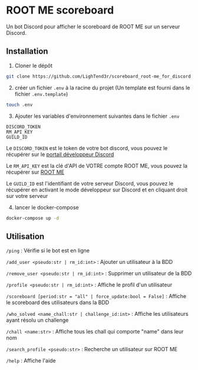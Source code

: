 # ROOT ME scoreboard

Un bot Discord pour afficher le scoreboard de ROOT ME sur un serveur Discord.

## Installation

1. Cloner le dépôt

```bash
git clone https://github.com/LighTend3r/scoreboard_root-me_for_discord.git
```

2. créer un fichier `.env` à la racine du projet (Un template est fourni dans le fichier `.env.template`)

```bash
touch .env
```

3. Ajouter les variables d'environnement suivantes dans le fichier `.env`

```env
DISCORD_TOKEN
RM_API_KEY
GUILD_ID
```

Le `DISCORD_TOKEN` est le token de votre bot discord, vous pouvez le récupérer sur le [portail développeur Discord](https://discord.com/developers/applications)

Le `RM_API_KEY` est la clé d'API de VOTRE compte ROOT ME, vous pouvez la récupérer sur [ROOT ME](https://www.root-me.org/?page=preferences)

Le `GUILD_ID` est l'identifiant de votre serveur Discord, vous pouvez le récupérer en activant le mode développeur sur Discord et en cliquant droit sur votre serveur

4. lancer le docker-compose

```bash
docker-compose up -d
```

## Utilisation

`/ping` : Vérifie si le bot est en ligne

`/add_user <pseudo:str | rm_id:int>` : Ajouter un utilisateur à la BDD

`/remove_user <pseudo:str | rm_id:int>` : Supprimer un utilisateur de la BDD

`/profile <pseudo:str | rm_id:int>` : Affiche le profil d'un utilisateur

`/scoreboard [period:str = "all" | force_update:bool = False]` : Affiche le scoreboard des utilisateurs dans la BDD

`/who_solved <name_chall:str | challenge_id:int>` : Affiche les utilisateurs ayant résolu un challenge

`/chall <name:str>` : Affiche tous les chall qui comporte "name" dans leur nom

`/search_profile <pseudo:str>` : Recherche un utilisateur sur ROOT ME

`/help` : Affiche l'aide




